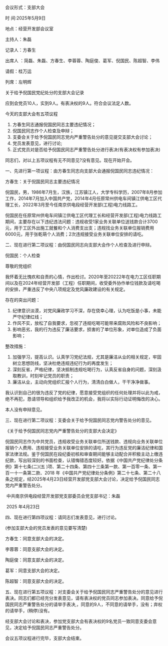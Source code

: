 会议形式：支部大会

时 间:2025年5月9日

地点：经营开发部会议室

主持人：朱磊

记录人：方春生

出席人 ：简磊、朱磊、方春生、李蓉蓉、陶庭俊、葛军、倪国民、陈超智、李伟

请假：桂万运

列席：左明辉

 

关于给予倪国民党纪处分的支部大会记录

应到会党员10人，实到9人。有表决权的9人。符合会议法定人数。

 

今天的支部大会有五项议程

1. 方春生同志通报倪国民同志主要违纪情况；
2. 倪国民同志作个人检查及申辩；
3. 支委会关于给予倪国民同志党内严重警告处分的意见提交支部大会讨论；
4. 党员发表意见，进行讨论;
5. 正式党员对是否给予倪国民同志严重警告处分进行表决(有表决权有参加表决)

同志们，对以上五项议程有无不同意见?没有意见。现在开始开会。

 

一、先进行第一项议程：由方春生同志向支部大会通报倪国民同志违纪情况：

方春生：关于倪国民同志主要违纪情况

倪国民，男，1986年7月生，汉族，江苏镇江人，大学专科学历，2007年8月参加工作，2014年7月加入中国共产党，2014年4月任原常州供电车间镇江供电工区代理工长，2022年3月至今任南京供电段经营开发部(工程)电力线路工。

倪国民在任原常州供电车间镇江供电工区代理工长和经营开发部(工程)电力线路工期间，主要存在以下违纪违法问题：违规收受1家业务关联单位送钱款合计3700元，用于工区外出施工就餐和个人消费支出支；违规找业务关联单位报销费用6000元，用于张乾萌个人消费；2次违规接受业务关联单位安排的请吃。

 

二、现在进行第二项议程：由倪国民同志向支部大会作个人检查及进行申辩。

倪国民：个人检查

尊敬的党组织

我怀着无比愧疚和自责的心情，作出检讨。2020年至20222年在电力工区任职期间以及在2024年经营开发部（工程）任职期间，收受委外协作单位钱款及请吃喝的安排，严重违反了中央八项规定及党风廉政建设的有关规定。

存在的突出问题：

1. 纪律意识淡漠，对党风廉政学习不深，存在侥幸心理，认为吃饭是小事，未能严守纪律红线；
2. 作风不实，放松了自我要求，忽视了违规吃喝可能带来腐败风险和不良影响；
3. 影响恶劣，我的行为违反了廉洁要求，损害的了单位形象，对单位造成了负面影响；

整改措施：

1. 加强学习，提高认识。认真学习党纪法规，尤其是廉洁从业的相关规定，牢固树立思想防线，坚决杜绝违规违纪行为的再度发生；
2. 深刻反省，严格纪律，坚决抵制违规吃喝行为，认真反省自身的问题，深刻汲取教训，时刻牢记党员的职责；
3. 廉洁从业，主动向党组织汇报个人行为，清清白白做人，干干净净做事。

我认识到自己的很为违反了党的纪律，愿意接受党组织的任何处理并将以此为戒，绝不再犯，恳请领导和组织给予我改正的机会，我将以实际行动证明悔改的决心。

本人没有申辩意见。

 

三、现在进行第二项议程：支委会关于给予倪国民同志党内警告处分的意见。

《关于给予倪国民同志党内严重警告处分的支部大会决定》

倪国民同志作为中共党员，违规收受业务关联单位所送钱款、违规向业务关联单位报销个人费用、违规接受业务关联单位安排的请吃，其行为违反党的廉洁纪律和国家法律法规。鉴于倪国民在段纪委初核和审查期间能够主动配合并积极主动上缴违纪款，写出较深刻的书面检查，认错悔错态度较好。依据《中国共产党纪律处分条例》第十七条(二)(五 )项、第二十四条、第四十三条第一款、第一百零一条、第一百一十一条第二款、2018 年《中国共产党纪律处分条例》第二十七条、第二十八条之规定，经2025年4月23日经营开发部党支部大会讨论，决定给予倪国民同志党内严重警告处分。

​     中共南京供电段经营开发部党支部委员会党支部书记：朱磊

​     2025 年4月23日

 

四、现在进行第四项议程：请同志们发表意见，进行讨论。

(参加支部大会的党员发表的意见要写清楚)

方春生：同意支部大会的决定。

李蓉蓉：同意支部大会的决定。

陶庭俊：同意支部大会的决定。

葛军：同意支部大会的决定。

陈超智：同意支部大会的决定。

 

五、现在进行第五项议程：对支委会关于给予倪国民同志严重警告处分的意见进行表决。同志们都已经充分发表意见，请有表决权的党员同志参加表决。同意给予倪国民同志严重警告处分的请举手表决,，同意的9人，不同意的请举手，没有；弃权的请举手，(稍停)没有。

经支部大会讨论和表决，参加党支部大会有表决权的9名党员一致同意支委会意见，决定给予倪国民同志严重警告处分。

会议五项议程进行完毕，支部大会结束。